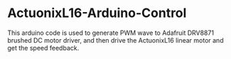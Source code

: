 # ActuonixL16-Arduino-Control
This arduino code is used to generate PWM wave to Adafruit DRV8871 brushed DC motor driver, and then drive the ActuonixL16  linear motor and get the speed feedback.
